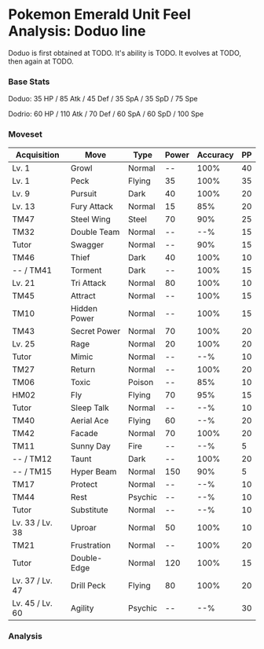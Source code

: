 # Pokemon Emerald Unit Feel Analysis: Doduo line

Doduo is first obtained at TODO. It's ability is TODO. It evolves at TODO, then again at TODO.

### Base Stats

Doduo: 35 HP / 85 Atk / 45 Def / 35 SpA / 35 SpD / 75 Spe

Dodrio: 60 HP / 110 Atk / 70 Def / 60 SpA / 60 SpD / 100 Spe

### Moveset

|Acquisition    |Move        |Type   |Power|Accuracy|PP |
|---            |---         |---    |---  |---     |---|
|Lv. 1          |Growl       |Normal |--   |100%    |40 |
|Lv. 1          |Peck        |Flying |35   |100%    |35 |
|Lv. 9          |Pursuit     |Dark   |40   |100%    |20 |
|Lv. 13         |Fury Attack |Normal |15   |85%     |20 |
|TM47           |Steel Wing  |Steel  |70   |90%     |25 |
|TM32           |Double Team |Normal |--   |--%     |15 |
|Tutor          |Swagger     |Normal |--   |90%     |15 |
|TM46           |Thief       |Dark   |40   |100%    |10 |
|-- / TM41      |Torment     |Dark   |--   |100%    |15 |
|Lv. 21         |Tri Attack  |Normal |80   |100%    |10 |
|TM45           |Attract     |Normal |--   |100%    |15 |
|TM10           |Hidden Power|Normal |--   |100%    |15 |
|TM43           |Secret Power|Normal |70   |100%    |20 |
|Lv. 25         |Rage        |Normal |20   |100%    |20 |
|Tutor          |Mimic       |Normal |--   |--%     |10 |
|TM27           |Return      |Normal |--   |100%    |20 |
|TM06           |Toxic       |Poison |--   |85%     |10 |
|HM02           |Fly         |Flying |70   |95%     |15 |
|Tutor          |Sleep Talk  |Normal |--   |--%     |10 |
|TM40           |Aerial Ace  |Flying |60   |--%     |20 |
|TM42           |Facade      |Normal |70   |100%    |20 |
|TM11           |Sunny Day   |Fire   |--   |--%     |5  |
|-- / TM12      |Taunt       |Dark   |--   |100%    |20 |
|-- / TM15      |Hyper Beam  |Normal |150  |90%     |5  |
|TM17           |Protect     |Normal |--   |--%     |10 |
|TM44           |Rest        |Psychic|--   |--%     |10 |
|Tutor          |Substitute  |Normal |--   |--%     |10 |
|Lv. 33 / Lv. 38|Uproar      |Normal |50   |100%    |10 |
|TM21           |Frustration |Normal |--   |100%    |20 |
|Tutor          |Double-Edge |Normal |120  |100%    |15 |
|Lv. 37 / Lv. 47|Drill Peck  |Flying |80   |100%    |20 |
|Lv. 45 / Lv. 60|Agility     |Psychic|--   |--%     |30 |

### Analysis